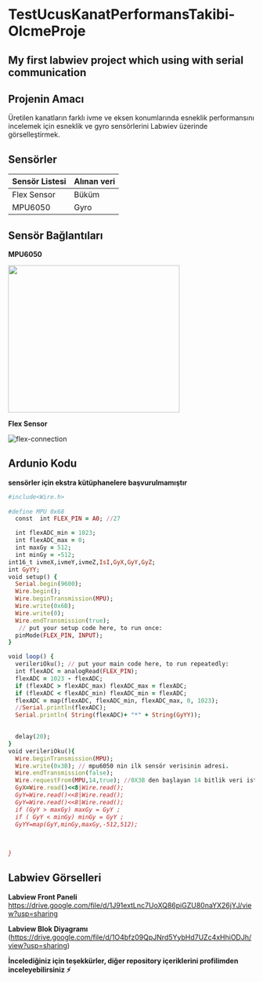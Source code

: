 # TestUcusKanatPerformansTakibi-OlcmeProje
## My first labwiev project which using with serial communication

## Projenin Amacı
Üretilen kanatların farklı ivme ve eksen konumlarında esneklik performansını incelemek için esneklik ve gyro sensörlerini Labwiev üzerinde görselleştirmek.


## Sensörler ##
**Sensör Listesi**  | **Alınan veri**
------------- | -------------
Flex Sensor  | Büküm
MPU6050  | Gyro



## Sensör Bağlantıları ##
**MPU6050**

<img src="https://user-images.githubusercontent.com/74202445/171967108-e6ca7722-4119-4477-9d81-35fcf6ed378d.png" width="350" height="300" >

**Flex Sensor**

![flex-connection](https://user-images.githubusercontent.com/74202445/171967242-dd7e37de-004f-4456-9938-6adcc92e30a6.png)


## Ardunio Kodu ##
**sensörler için ekstra kütüphanelere başvurulmamıştır**
```ruby
#include<Wire.h>
 
#define MPU 0x68
  const  int FLEX_PIN = A0; //27

  int flexADC_min = 1023;
  int flexADC_max = 0;
  int maxGy = 512;
  int minGy = -512;
int16_t ivmeX,ivmeY,ivmeZ,IsI,GyX,GyY,GyZ;
int GyYY;
void setup() {
  Serial.begin(9600);
  Wire.begin();
  Wire.beginTransmission(MPU);
  Wire.write(0x6B);
  Wire.write(0); 
  Wire.endTransmission(true);
   // put your setup code here, to run once:
  pinMode(FLEX_PIN, INPUT);
}

void loop() {
  verileriOku(); // put your main code here, to run repeatedly:
  int flexADC = analogRead(FLEX_PIN);
  flexADC = 1023 - flexADC;
  if (flexADC > flexADC_max) flexADC_max = flexADC;
  if (flexADC < flexADC_min) flexADC_min = flexADC; 
  flexADC = map(flexADC, flexADC_min, flexADC_max, 0, 1023);
  //Serial.println(flexADC);
  Serial.println( String(flexADC)+ "*" + String(GyYY));

  
  delay(20);
}
void verileriOku(){
  Wire.beginTransmission(MPU);
  Wire.write(0x3B); // mpu6050 nin ilk sensör verisinin adresi.
  Wire.endTransmission(false);
  Wire.requestFrom(MPU,14,true); //0X3B den başlayan 14 bitlik veri istendi. İçinde tüm değerlerimiz var.
  GyX=Wire.read()<<8|Wire.read(); 
  GyY=Wire.read()<<8|Wire.read();  
  GyY=Wire.read()<<8|Wire.read(); 
  if (GyY > maxGy) maxGy = GyY ;
  if ( GyY < minGy) minGy = GyY ;
  GyYY=map(GyY,minGy,maxGy,-512,512);  
 
 
   
}
```
## Labwiev Görselleri ##
**Labview Front Paneli**
https://drive.google.com/file/d/1J91extLnc7UoXQ86piGZU80naYX26jYJ/view?usp=sharing

**Labview Blok Diyagramı**
(https://drive.google.com/file/d/1O4bfz09QpJNrd5YybHd7UZc4xHhiODJh/view?usp=sharing)

**İncelediğiniz için teşekkürler, diğer repository içeriklerini profilimden inceleyebilirsiniz :zap:**
